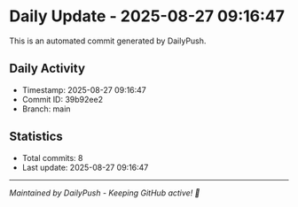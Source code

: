 # Daily Update - 2025-08-27 09:16:47

This is an automated commit generated by DailyPush.

## Daily Activity
- Timestamp: 2025-08-27 09:16:47
- Commit ID: 39b92ee2
- Branch: main

## Statistics
- Total commits: 8
- Last update: 2025-08-27 09:16:47

---
*Maintained by DailyPush - Keeping GitHub active! 🚀*
